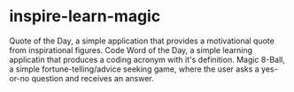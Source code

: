 # inspire-learn-magic
Quote of the Day, a simple application that provides a motivational quote from inspirational figures. Code Word of the Day, a simple learning applicatin that produces a coding acronym with it's definition. Magic 8-Ball, a simple fortune-telling/advice seeking game, where the user asks a yes-or-no question and receives an answer.
